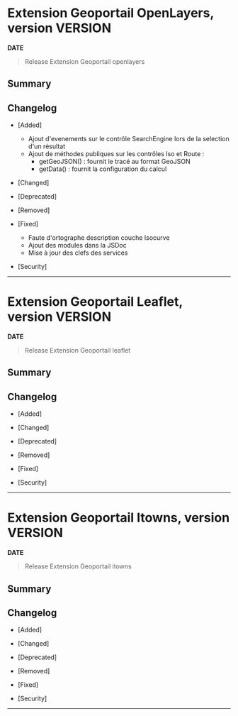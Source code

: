 

# Extension Geoportail OpenLayers, version __VERSION__

**__DATE__**
> Release Extension Geoportail openlayers

## Summary

## Changelog

* [Added]

    - Ajout d'evenements sur le contrôle SearchEngine lors de la selection d'un résultat
    - Ajout de méthodes publiques sur les contrôles Iso et Route : 
      - getGeoJSON() : fournit le tracé au format GeoJSON
      - getData() : fournit la configuration du calcul

* [Changed]

* [Deprecated]

* [Removed]

* [Fixed]

    - Faute d'ortographe description couche Isocurve
    - Ajout des modules dans la JSDoc
    - Mise à jour des clefs des services

* [Security]

---



# Extension Geoportail Leaflet, version __VERSION__

**__DATE__**
> Release Extension Geoportail leaflet

## Summary

## Changelog

* [Added]

* [Changed]

* [Deprecated]

* [Removed]

* [Fixed]

* [Security]

---



# Extension Geoportail Itowns, version __VERSION__

**__DATE__**
> Release Extension Geoportail itowns

## Summary

## Changelog

* [Added]

* [Changed]

* [Deprecated]

* [Removed]

* [Fixed]

* [Security]

---

